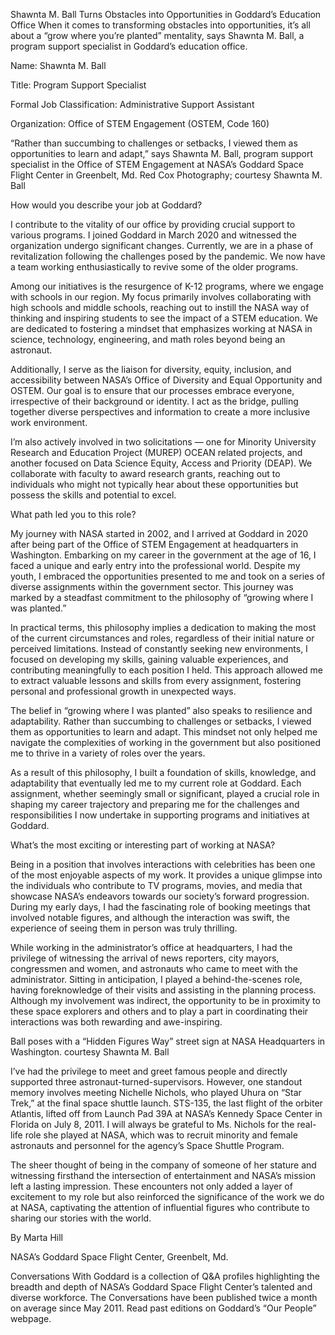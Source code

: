 Shawnta M. Ball Turns Obstacles into Opportunities in Goddard’s Education Office 
 When it comes to transforming obstacles into opportunities, it’s all about a “grow where you’re planted” mentality, says Shawnta M. Ball, a program support specialist in Goddard’s education office.

Name: Shawnta M. Ball

Title: Program Support Specialist

Formal Job Classification: Administrative Support Assistant

Organization: Office of STEM Engagement (OSTEM, Code 160)

“Rather than succumbing to challenges or setbacks, I viewed them as opportunities to learn and adapt,” says Shawnta M. Ball, program support specialist in the Office of STEM Engagement at NASA’s Goddard Space Flight Center in Greenbelt, Md. Red Cox Photography; courtesy Shawnta M. Ball

How would you describe your job at Goddard?

I contribute to the vitality of our office by providing crucial support to various programs. I joined Goddard in March 2020 and witnessed the organization undergo significant changes. Currently, we are in a phase of revitalization following the challenges posed by the pandemic. We now have a team working enthusiastically to revive some of the older programs.

Among our initiatives is the resurgence of K-12 programs, where we engage with schools in our region. My focus primarily involves collaborating with high schools and middle schools, reaching out to instill the NASA way of thinking and inspiring students to see the impact of a STEM education. We are dedicated to fostering a mindset that emphasizes working at NASA in science, technology, engineering, and math roles beyond being an astronaut.

Additionally, I serve as the liaison for diversity, equity, inclusion, and accessibility between NASA’s Office of Diversity and Equal Opportunity and OSTEM. Our goal is to ensure that our processes embrace everyone, irrespective of their background or identity. I act as the bridge, pulling together diverse perspectives and information to create a more inclusive work environment.

I’m also actively involved in two solicitations — one for Minority University Research and Education Project (MUREP) OCEAN related projects, and another focused on Data Science Equity, Access and Priority (DEAP). We collaborate with faculty to award research grants, reaching out to individuals who might not typically hear about these opportunities but possess the skills and potential to excel.

What path led you to this role?

My journey with NASA started in 2002, and I arrived at Goddard in 2020 after being part of the Office of STEM Engagement at headquarters in Washington. Embarking on my career in the government at the age of 16, I faced a unique and early entry into the professional world. Despite my youth, I embraced the opportunities presented to me and took on a series of diverse assignments within the government sector. This journey was marked by a steadfast commitment to the philosophy of “growing where I was planted.”

In practical terms, this philosophy implies a dedication to making the most of the current circumstances and roles, regardless of their initial nature or perceived limitations. Instead of constantly seeking new environments, I focused on developing my skills, gaining valuable experiences, and contributing meaningfully to each position I held. This approach allowed me to extract valuable lessons and skills from every assignment, fostering personal and professional growth in unexpected ways.

The belief in “growing where I was planted” also speaks to resilience and adaptability. Rather than succumbing to challenges or setbacks, I viewed them as opportunities to learn and adapt. This mindset not only helped me navigate the complexities of working in the government but also positioned me to thrive in a variety of roles over the years.

As a result of this philosophy, I built a foundation of skills, knowledge, and adaptability that eventually led me to my current role at Goddard. Each assignment, whether seemingly small or significant, played a crucial role in shaping my career trajectory and preparing me for the challenges and responsibilities I now undertake in supporting programs and initiatives at Goddard.

What’s the most exciting or interesting part of working at NASA?

Being in a position that involves interactions with celebrities has been one of the most enjoyable aspects of my work. It provides a unique glimpse into the individuals who contribute to TV programs, movies, and media that showcase NASA’s endeavors towards our society’s forward progression. During my early days, I had the fascinating role of booking meetings that involved notable figures, and although the interaction was swift, the experience of seeing them in person was truly thrilling.

While working in the administrator’s office at headquarters, I had the privilege of witnessing the arrival of news reporters, city mayors, congressmen and women, and astronauts who came to meet with the administrator. Sitting in anticipation, I played a behind-the-scenes role, having foreknowledge of their visits and assisting in the planning process. Although my involvement was indirect, the opportunity to be in proximity to these space explorers and others and to play a part in coordinating their interactions was both rewarding and awe-inspiring.

Ball poses with a “Hidden Figures Way” street sign at NASA Headquarters in Washington. courtesy Shawnta M. Ball

I’ve had the privilege to meet and greet famous people and directly supported three astronaut-turned-supervisors. However, one standout memory involves meeting Nichelle Nichols, who played Uhura on “Star Trek,” at the final space shuttle launch. STS-135, the last flight of the orbiter Atlantis, lifted off from Launch Pad 39A at NASA’s Kennedy Space Center in Florida on July 8, 2011. I will always be grateful to Ms. Nichols for the real-life role she played at NASA, which was to recruit minority and female astronauts and personnel for the agency’s Space Shuttle Program.

The sheer thought of being in the company of someone of her stature and witnessing firsthand the intersection of entertainment and NASA’s mission left a lasting impression. These encounters not only added a layer of excitement to my role but also reinforced the significance of the work we do at NASA, captivating the attention of influential figures who contribute to sharing our stories with the world.

By Marta Hill

NASA’s Goddard Space Flight Center, Greenbelt, Md.

Conversations With Goddard is a collection of Q&A profiles highlighting the breadth and depth of NASA’s Goddard Space Flight Center’s talented and diverse workforce. The Conversations have been published twice a month on average since May 2011. Read past editions on Goddard’s “Our People” webpage.